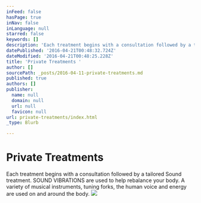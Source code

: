 ```yaml
---
inFeed: false
hasPage: true
inNav: false
inLanguage: null
starred: false
keywords: []
description: 'Each treatment begins with a consultation followed by a tailored Sound treatment. SOUND VIBRATIONS are used to help rebalance your body. A variety of musical instruments, tuning forks, the human voice and energy are used on and around the body. '
datePublished: '2016-04-21T00:48:32.724Z'
dateModified: '2016-04-21T00:48:25.228Z'
title: 'Private Treatments '
author: []
sourcePath: _posts/2016-04-11-private-treatments.md
published: true
authors: []
publisher:
  name: null
  domain: null
  url: null
  favicon: null
url: private-treatments/index.html
_type: Blurb

---
```

# Private Treatments 

Each treatment begins with a consultation followed by a tailored Sound treatment. SOUND VIBRATIONS are used to help rebalance your body. A variety of musical instruments, tuning forks, the human voice and energy are used on and around the body. ![](https://the-grid-user-content.s3-us-west-2.amazonaws.com/393f1f33-5918-4aba-8d03-1dac7c41d778.jpg)